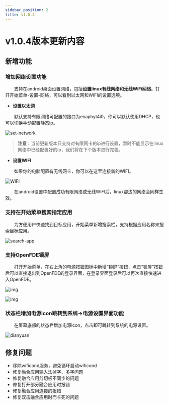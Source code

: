 ```yaml
---
sidebar_position: 2
title: v1.0.4
---
```


# v1.0.4版本更新内容

## 新增功能

### 增加网络设置功能

&emsp;&emsp;支持在android桌面设置网络，包括**设置linux有线网络和无线WiFi网络**。打开开始菜单-设置-网络，可以看到以太网和WIFI的设置选项。

- **设置以太网**

&emsp;&emsp;默认支持有限网络可配置的接口为enaphyt4i0，你可以默认使用DHCP，也可以切换手动配置静态ip。

![set-network](./img/set-network.png)

> **注意**：当前更新版本只支持对有限网卡的ip进行设置，暂时不能显示在linux网络中已经配置好的ip，我们将在下个版本进行完善。

- **设置WIFI**

&emsp;&emsp;如果你的电脑配置有无线网卡，你可以在这里连接新的WIFI。

![WIFI](./img/wifi.png)

&emsp;&emsp;在android设置中配置成功有限网络或无线WIFI后，linux那边的网络会同样生效。

### 支持在开始菜单搜索指定应用

&emsp;&emsp;为方便用户快速找到目标应用，开始菜单新增搜索栏，支持根据应用名称来搜索目标应用。

![search-app](./img/search-app.png)

### 支持OpenFDE锁屏

&emsp;&emsp;打开开始菜单，在右上角的电源按钮图标中新增“锁屏”按钮，点击“锁屏”按钮后可以直接退出到OpenFDE的登录界面，在登录界面登录后可以再次直接快速进入OpenFDE。

![img](./img/lock-screen.png)

![img](./img/screen-login.jpg)

### 状态栏增加电源icon跳转到系统->电源设置界面功能

&emsp;&emsp;在屏幕底部的状态栏增加电源icon，点击即可跳转到系统的电源设置。

![dianyuan](./img/dianyuan.png)

## 修复问题

- 移除wificond服务，避免循环启动wificond
- 修复融合应用输入法掉字、多字问题
- 修复融合应用剪切板不同步的问题
- 修复打开部分融合应用时报错
- 修复融合应用连接的报错
- 修复双击融合应用时而卡死的问题

